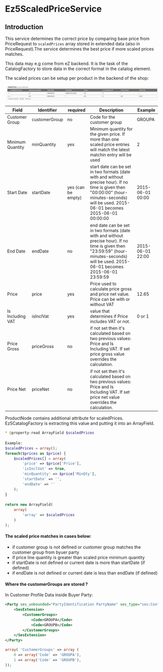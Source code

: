 # Ez5ScaledPriceService

## Introduction

This service determines the correct price by comparing base price from PriceRequest to `scaledPrices` array stored in extended data (also in PriceRequest).The service determines the best price if more scaled prices matches.

This data may e.g come from eZ backend. It is the task of the CatalogFactory to store data in the correct format in the catalog element.

The scaled prices can be setup per product in the backend of the shop:

![](../../../../img/price_engine_4.png)

|Field|Identifier|required|Description|Example|
|--- |--- |--- |--- |--- |
|Customer Group|customerGroup|no|Code for the customer group|GROUPA|
|Minimum Quantity|minQuantity|yes|Minimum quantity for the given price. If more than one scaled price entries will match the latest matchin entry will be used|2|
|Start Date|startDate|yes (can be empty)|start date can be set in two formats (date with and without precise hour). If no time is given then "00:00:00" (hour-minutes-seconds) will be used. 2015-06-01 becomes 2015-06-01 00:00:00|2015-06-01 00:00|
|End Date|endDate|no|end date can be set in two formats (date with and without precise hour). If no time is given then "23:59:59" (hour-minutes-seconds) will be used. 2015-06-01 becomes 2015-06-01 23:59:59|2015-06-01 22:00|
|Price|price|yes|Price used to calculate price gross and price net value. Price can be with or without VAT|12.65|
|Is Including VAT|isInclVat|yes|value that determines if Price includes VAT or not.|0 or 1|
|Price Gross|priceGross|no|if not set then it's calculated based on two previous values: Price and Is Including VAT. If set price gross value overrides the calculation.||
|Price Net|priceNet|no|if not set then it's calculated based on two previous values: Price and Is Including VAT. If set price net value overrides the calculation.||

ProductNode contains additional attribute for scaledPrices. Ez5CatalogFactory is extracting this value and putting it into an ArrayField.

``` php
* @property-read ArrayField $scaledPrices

Example:
$scaledPrices = array();
foreach($prices as $price) {
    $scaledPrices[] = array(
        'price' => $price['Price'],
        'isInclVat' => true,
        'minQuantity' => $price['MinQty'],
        'startDate' => '',
        'endDate' => ''
    );
}

return new ArrayField(
    array(
        'array' => $scaledPrices
    )
);
```

#### The scaled price matches in cases below:

- if customer group is not defined or customer group matches the customer group from byuer party
- if price line quantity is greater than scaled price minimum quantity
- if startDate is not defined or current date is more than startDate (if defined)
- if endDate is not defined or current date is less than endDate (if defined)

#### Where the customerGroups are stored ?

In Customer Profile Data inside Buyer Party:

``` xml
<Party ses_unbounded="PartyIdentification PartyName" ses_type="ses:Contact" ses_tree="SesExtension">
    <SesExtension>
        <CustomerGroups>
            <Code>GROUPA</Code>
            <Code>GROUPB</Code>
        </CustomerGroups>
    </SesExtension>
</Party> 
```

``` php
array( 'CustomerGroups' => array (
    0 => array('Code' => 'GROUPA'),
    1 => array('Code' => 'GROUPB'),
));
```
